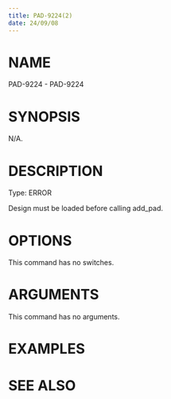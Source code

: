 ```yaml
---
title: PAD-9224(2)
date: 24/09/08
---
```


# NAME

PAD-9224 - PAD-9224

# SYNOPSIS

N/A.

# DESCRIPTION

Type: ERROR

Design must be loaded before calling add_pad.

# OPTIONS

This command has no switches.

# ARGUMENTS

This command has no arguments.

# EXAMPLES

# SEE ALSO
